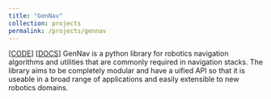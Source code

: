 ```yaml
---
title: "GenNav"
collection: projects
permalink: /projects/gennav
---
```


[[CODE](https://github.com/ERC-BPGC/gennav)] [[DOCS](https://gennav.readthedocs.io/en/latest/)] GenNav is a python library for robotics navigation algorithms and utilities that are commonly required in navigation stacks. The library aims to be completely modular and have a uified API so that it is useable in a broad range of applications and easily extensible to new robotics domains.
